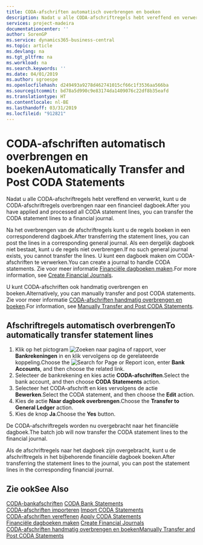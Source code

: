```yaml
---
title: CODA-afschriften automatisch overbrengen en boeken
description: Nadat u alle CODA-afschriftregels hebt vereffend en verwerkt, kunt u de CODA-afschriftregels overbrengen naar een financieel dagboek.
services: project-madeira
documentationcenter: ''
author: SorenGP
ms.service: dynamics365-business-central
ms.topic: article
ms.devlang: na
ms.tgt_pltfrm: na
ms.workload: na
ms.search.keywords: ''
ms.date: 04/01/2019
ms.author: sgroespe
ms.openlocfilehash: d249493a9278d462741015cf66c1f3536aa566ba
ms.sourcegitcommit: bd78a5d990c9e83174da1409076c22df8b35eafd
ms.translationtype: HT
ms.contentlocale: nl-BE
ms.lasthandoff: 03/31/2019
ms.locfileid: "912821"
---
```

# <a name="automatically-transfer-and-post-coda-statements"></a><span data-ttu-id="82645-103">CODA-afschriften automatisch overbrengen en boeken</span><span class="sxs-lookup"><span data-stu-id="82645-103">Automatically Transfer and Post CODA Statements</span></span>
<span data-ttu-id="82645-104">Nadat u alle CODA-afschriftregels hebt vereffend en verwerkt, kunt u de CODA-afschriftregels overbrengen naar een financieel dagboek.</span><span class="sxs-lookup"><span data-stu-id="82645-104">After you have applied and processed all CODA statement lines, you can transfer the CODA statement lines to a financial journal.</span></span>  

<span data-ttu-id="82645-105">Na het overbrengen van de afschriftregels kunt u de regels boeken in een corresponderend dagboek.</span><span class="sxs-lookup"><span data-stu-id="82645-105">After transferring the statement lines, you can post the lines in a corresponding general journal.</span></span> <span data-ttu-id="82645-106">Als een dergelijk dagboek niet bestaat, kunt u de regels niet overbrengen.</span><span class="sxs-lookup"><span data-stu-id="82645-106">If no such general journal exists, you cannot transfer the lines.</span></span> <span data-ttu-id="82645-107">U kunt een dagboek maken om CODA-afschriften te verwerken.</span><span class="sxs-lookup"><span data-stu-id="82645-107">You can create a journal to handle CODA statements.</span></span> <span data-ttu-id="82645-108">Zie voor meer informatie [Financiële dagboeken maken](how-to-create-financial-journals.md).</span><span class="sxs-lookup"><span data-stu-id="82645-108">For more information, see [Create Financial Journals](how-to-create-financial-journals.md).</span></span>  

<span data-ttu-id="82645-109">U kunt CODA-afschriften ook handmatig overbrengen en boeken.</span><span class="sxs-lookup"><span data-stu-id="82645-109">Alternatively, you can manually transfer and post CODA statements.</span></span> <span data-ttu-id="82645-110">Zie voor meer informatie [CODA-afschriften handmatig overbrengen en boeken](how-to-manually-transfer-and-post-coda-statements.md).</span><span class="sxs-lookup"><span data-stu-id="82645-110">For information, see [Manually Transfer and Post CODA Statements](how-to-manually-transfer-and-post-coda-statements.md).</span></span>  

## <a name="to-automatically-transfer-statement-lines"></a><span data-ttu-id="82645-111">Afschriftregels automatisch overbrengen</span><span class="sxs-lookup"><span data-stu-id="82645-111">To automatically transfer statement lines</span></span>  

1.  <span data-ttu-id="82645-112">Klik op het pictogram ![Zoeken naar pagina of rapport](../../media/ui-search/search_small.png "pictogram Zoeken naar pagina of rapport"), voer **Bankrekeningen** in en klik vervolgens op de gerelateerde koppeling.</span><span class="sxs-lookup"><span data-stu-id="82645-112">Choose the ![Search for Page or Report](../../media/ui-search/search_small.png "Search for Page or Report icon") icon, enter **Bank Accounts**, and then choose the related link.</span></span>  
2.  <span data-ttu-id="82645-113">Selecteer de bankrekening en kies actie **CODA-afschriften**.</span><span class="sxs-lookup"><span data-stu-id="82645-113">Select the bank account, and then choose **CODA Statements** action.</span></span>  
3.  <span data-ttu-id="82645-114">Selecteer het CODA-afschrift en kies vervolgens de actie **Bewerken**.</span><span class="sxs-lookup"><span data-stu-id="82645-114">Select the CODA statement, and then choose the **Edit** action.</span></span>  
4.  <span data-ttu-id="82645-115">Kies de actie **Naar dagboek overbrengen**.</span><span class="sxs-lookup"><span data-stu-id="82645-115">Choose the **Transfer to General Ledger** action.</span></span>  
5.  <span data-ttu-id="82645-116">Kies de knop **Ja**.</span><span class="sxs-lookup"><span data-stu-id="82645-116">Choose the **Yes** button.</span></span>  

<span data-ttu-id="82645-117">De CODA-afschriftregels worden nu overgebracht naar het financiële dagboek.</span><span class="sxs-lookup"><span data-stu-id="82645-117">The batch job will now transfer the CODA statement lines to the financial journal.</span></span>  

<span data-ttu-id="82645-118">Als de afschriftregels naar het dagboek zijn overgebracht, kunt u de afschriftregels in het bijbehorende financiële dagboek boeken.</span><span class="sxs-lookup"><span data-stu-id="82645-118">After transferring the statement lines to the journal, you can post the statement lines in the corresponding financial journal.</span></span>  

## <a name="see-also"></a><span data-ttu-id="82645-119">Zie ook</span><span class="sxs-lookup"><span data-stu-id="82645-119">See Also</span></span>  
 <span data-ttu-id="82645-120">[CODA-bankafschriften](coda-bank-statements.md) </span><span class="sxs-lookup"><span data-stu-id="82645-120">[CODA Bank Statements](coda-bank-statements.md) </span></span>  
 <span data-ttu-id="82645-121">[CODA-afschriften importeren](how-to-import-coda-statements.md) </span><span class="sxs-lookup"><span data-stu-id="82645-121">[Import CODA Statements](how-to-import-coda-statements.md) </span></span>  
 <span data-ttu-id="82645-122">[CODA-afschriften vereffenen](how-to-apply-coda-statements.md) </span><span class="sxs-lookup"><span data-stu-id="82645-122">[Apply CODA Statements](how-to-apply-coda-statements.md) </span></span>  
 <span data-ttu-id="82645-123">[Financiële dagboeken maken](how-to-create-financial-journals.md) </span><span class="sxs-lookup"><span data-stu-id="82645-123">[Create Financial Journals](how-to-create-financial-journals.md) </span></span>  
 [<span data-ttu-id="82645-124">CODA-afschriften handmatig overbrengen en boeken</span><span class="sxs-lookup"><span data-stu-id="82645-124">Manually Transfer and Post CODA Statements</span></span>](how-to-manually-transfer-and-post-coda-statements.md)
